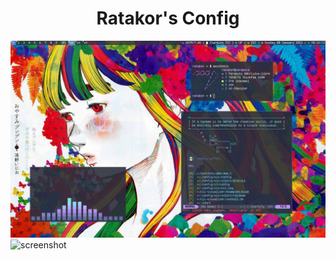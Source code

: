 <h1 align="center">Ratakor's Config</h1>

![screenshot](Pictures/normal.png)
![screenshot](Pictures/big_screen.png)

